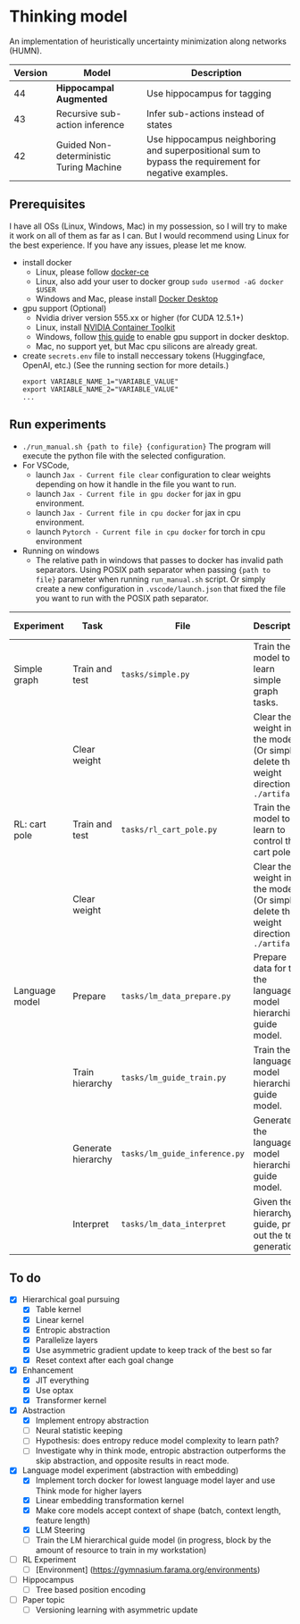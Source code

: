 # Thinking model

An implementation of heuristically uncertainty minimization along networks (HUMN).

| Version | Model                                   | Description                                                                                          |
| ------- | --------------------------------------- | ---------------------------------------------------------------------------------------------------- |
| 44      | **Hippocampal Augmented**               | Use hippocampus for tagging                                                                          |
| 43      | Recursive sub-action inference          | Infer sub-actions instead of states                                                                  |
| 42      | Guided Non-deterministic Turing Machine | Use hippocampus neighboring and superpositional sum to bypass the requirement for negative examples. |

## Prerequisites

I have all OSs (Linux, Windows, Mac) in my possession, so I will try to make it work on all of them as far as I can.
But I would recommend using Linux for the best experience.
If you have any issues, please let me know.

-   install docker
    -   Linux, please follow [docker-ce](https://www.linode.com/docs/guides/installing-and-using-docker-on-ubuntu-and-debian/)
    -   Linux, also add your user to docker group `sudo usermod -aG docker $USER`
    -   Windows and Mac, please install [Docker Desktop](https://www.docker.com/products/docker-desktop)
-   gpu support (Optional)
    -   Nvidia driver version 555.xx or higher (for CUDA 12.5.1+)
    -   Linux, install [NVIDIA Container Toolkit](https://docs.nvidia.com/datacenter/cloud-native/container-toolkit/latest/install-guide.html)
    -   Windows, follow [this guide](https://docs.docker.com/desktop/gpu/) to enable gpu support in docker desktop.
    -   Mac, no support yet, but Mac cpu silicons are already great.
-   create `secrets.env` file to install neccessary tokens (Huggingface, OpenAI, etc.) (See the running section for more details.)
    ```
    export VARIABLE_NAME_1="VARIABLE_VALUE"
    export VARIABLE_NAME_2="VARIABLE_VALUE"
    ...
    ```

## Run experiments

-   `./run_manual.sh {path to file} {configuration}` The program will execute the python file with the selected configuration.
-   For VSCode,
    -   launch `Jax - Current file clear` configuration to clear weights depending on how it handle in the file you want to run.
    -   launch `Jax - Current file in gpu docker` for jax in gpu environment.
    -   launch `Jax - Current file in cpu docker` for jax in cpu environment.
    -   launch `Pytorch - Current file in cpu docker` for torch in cpu environment
-   Running on windows
    -   The relative path in windows that passes to docker has invalid path separators. Using POSIX path separator when passing `{path to file}` parameter when running `run_manual.sh` script. Or simply create a new configuration in `.vscode/launch.json` that fixed the file you want to run with the POSIX path separator.

| Experiment     | Task               | File                          | Description                                                                            | Valid configs    | Required env vars        |
| -------------- | ------------------ | ----------------------------- | -------------------------------------------------------------------------------------- | ---------------- | ------------------------ |
| Simple graph   | Train and test     | `tasks/simple.py`             | Train the model to learn simple graph tasks.                                           | jax-gpu, jax-cpu | -                        |
|                | Clear weight       |                               | Clear the weight in the model. (Or simply delete the weight direction in `./artifacts` | jax-gpu, jax-cpu | -                        |
| RL: cart pole  | Train and test     | `tasks/rl_cart_pole.py`       | Train the model to learn to control the cart pole.                                     | jax-gpu, jax-cpu | -                        |
|                | Clear weight       |                               | Clear the weight in the model. (Or simply delete the weight direction in `./artifacts` | jax-gpu, jax-cpu | -                        |
| Language model | Prepare            | `tasks/lm_data_prepare.py`    | Prepare data for the the language model hierarchical guide model.                      | torch-cpu        | HF_TOKEN, OPENAI_API_KEY |
|                | Train hierarchy    | `tasks/lm_guide_train.py`     | Train the language model hierarchical guide model.                                     | jax-gpu, jax-cpu | -                        |
|                | Generate hierarchy | `tasks/lm_guide_inference.py` | Generate the language model hierarchical guide model.                                  | jax-gpu, jax-cpu | -                        |
|                | Interpret          | `tasks/lm_data_interpret`     | Given the hierarchy guide, print out the text generation.                              | torch-cpu        | HF_TOKEN                 |

## To do

-   [x] Hierarchical goal pursuing
    -   [x] Table kernel
    -   [x] Linear kernel
    -   [x] Entropic abstraction
    -   [x] Parallelize layers
    -   [x] Use asymmetric gradient update to keep track of the best so far
    -   [x] Reset context after each goal change
-   [x] Enhancement
    -   [x] JIT everything
    -   [x] Use optax
    -   [x] Transformer kernel
-   [x] Abstraction
    -   [x] Implement entropy abstraction
    -   [ ] Neural statistic keeping
    -   [ ] Hypothesis: does entropy reduce model complexity to learn path?
    -   [ ] Investigate why in think mode, entropic abstraction outperforms the skip abstraction, and opposite results in react mode.
-   [x] Language model experiment (abstraction with embedding)
    -   [x] Implement torch docker for lowest language model layer and use Think mode for higher layers
    -   [x] Linear embedding transformation kernel
    -   [x] Make core models accept context of shape (batch, context length, feature length)
    -   [x] LLM Steering
    -   [ ] Train the LM hierarchical guide model (in progress, block by the amount of resource to train in my workstation)
-   [ ] RL Experiment
    -   [ ] [Environment] (https://gymnasium.farama.org/environments)
-   [ ] Hippocampus
    -   [ ] Tree based position encoding
-   [ ] Paper topic
    -   [ ] Versioning learning with asymmetric update
